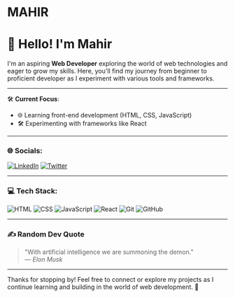 # MAHIR

# 👋 Hello! I'm Mahir

I'm an aspiring **Web Developer** exploring the world of web technologies and eager to grow my skills. Here, you'll find my journey from beginner to proficient developer as I experiment with various tools and frameworks.

---

🛠 **Current Focus**:
- 🌐 Learning front-end development (HTML, CSS, JavaScript)
- 🛠 Experimenting with frameworks like React
---

### 🌐 Socials:
[![LinkedIn](https://img.shields.io/badge/LinkedIn-blue?style=flat&logo=linkedin&logoColor=white)](http://www.linkedin.com/in/thmahirofficial)
[![Twitter](https://img.shields.io/badge/Twitter-blue?style=flat&logo=twitter&logoColor=white)](https://twitter.com/THMAHIROFFICIAL)

---

### 💻 Tech Stack:

![HTML](https://img.shields.io/badge/HTML-E34F26?style=for-the-badge&logo=html5&logoColor=white)
![CSS](https://img.shields.io/badge/CSS-1572B6?style=for-the-badge&logo=css3&logoColor=white)
![JavaScript](https://img.shields.io/badge/JavaScript-F7DF1E?style=for-the-badge&logo=javascript&logoColor=black)
![React](https://img.shields.io/badge/React-61DAFB?style=for-the-badge&logo=react&logoColor=black)
![Git](https://img.shields.io/badge/Git-F05032?style=for-the-badge&logo=git&logoColor=white)
![GitHub](https://img.shields.io/badge/GitHub-181717?style=for-the-badge&logo=github&logoColor=white)

---

### ✍️ Random Dev Quote
> "With artificial intelligence we are summoning the demon."  
> — *Elon Musk*

---

Thanks for stopping by! Feel free to connect or explore my projects as I continue learning and building in the world of web development. 🌱

